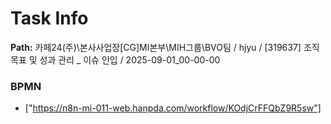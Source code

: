 # Task Info

**Path:** 카페24(주)\본사사업장\[CG]MI본부\MIH그룹\BVO팀 / hjyu / [319637] 조직 목표 및 성과 관리 _ 이슈 인입 / 2025-09-01_00-00-00

### BPMN
- ["https://n8n-mi-011-web.hanpda.com/workflow/KOdjCrFFQbZ9R5sw"]

